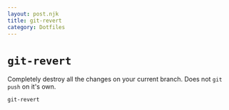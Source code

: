 ```yaml
---
layout: post.njk
title: git-revert
category: Dotfiles
---
```


# `git-revert`

Completely destroy all the changes on your current branch. Does not `git push` on it's own.

```sh
git-revert
```
